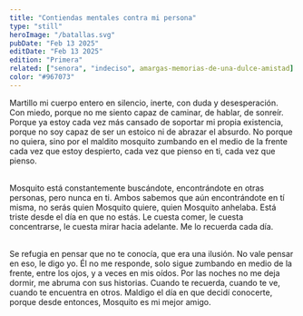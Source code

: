 ```yaml
---
title: "Contiendas mentales contra mi persona"
type: "still"
heroImage: "/batallas.svg"
pubDate: "Feb 13 2025"
editDate: "Feb 13 2025"
edition: "Primera"
related: ["senora", "indeciso", amargas-memorias-de-una-dulce-amistad]
color: "#967073"
---
```


Martillo mi cuerpo entero en silencio, inerte, con duda y desesperación. Con miedo, porque no me siento capaz de caminar, de hablar, de sonreír. Porque ya estoy cada vez más cansado de soportar mi propia existencia, porque no soy capaz de ser un estoico ni de abrazar el absurdo. No porque no quiera, sino por el maldito mosquito zumbando en el medio de la frente cada vez que estoy despierto, cada vez que pienso en ti, cada vez que pienso.
<br><br>

Mosquito está constantemente buscándote, encontrándote en otras personas, pero nunca en ti. Ambos sabemos que aún encontrándote en tí misma, no serás quien Mosquito quiere, quien Mosquito anhelaba. Está triste desde el día en que no estás. Le cuesta comer, le cuesta concentrarse, le cuesta mirar hacia adelante. Me lo recuerda cada día.
<br><br>

Se refugia en pensar que no te conocía, que era una ilusión. No vale pensar en eso, le digo yo. Él no me responde, solo sigue zumbando en medio de la frente, entre los ojos, y a veces en mis oídos. Por las noches no me deja dormir, me abruma con sus historias. Cuando te recuerda, cuando te ve, cuando te encuentra en otros. Maldigo el día en que decidí conocerte, porque desde entonces, Mosquito es mi mejor amigo.
